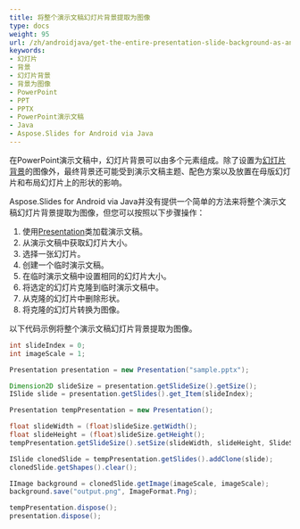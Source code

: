 ```yaml
---
title: 将整个演示文稿幻灯片背景提取为图像
type: docs
weight: 95
url: /zh/androidjava/get-the-entire-presentation-slide-background-as-an-image/
keywords:
- 幻灯片
- 背景
- 幻灯片背景
- 背景为图像
- PowerPoint
- PPT
- PPTX
- PowerPoint演示文稿
- Java
- Aspose.Slides for Android via Java
---
```


在PowerPoint演示文稿中，幻灯片背景可以由多个元素组成。除了设置为[幻灯片背景](/slides/zh/androidjava/presentation-background/)的图像外，最终背景还可能受到演示文稿主题、配色方案以及放置在母版幻灯片和布局幻灯片上的形状的影响。

Aspose.Slides for Android via Java并没有提供一个简单的方法来将整个演示文稿幻灯片背景提取为图像，但您可以按照以下步骤操作：
1. 使用[Presentation](https://reference.aspose.com/slides/androidjava/com.aspose.slides/presentation/)类加载演示文稿。
1. 从演示文稿中获取幻灯片大小。
1. 选择一张幻灯片。
1. 创建一个临时演示文稿。
1. 在临时演示文稿中设置相同的幻灯片大小。
1. 将选定的幻灯片克隆到临时演示文稿中。
1. 从克隆的幻灯片中删除形状。
1. 将克隆的幻灯片转换为图像。

以下代码示例将整个演示文稿幻灯片背景提取为图像。
```java
int slideIndex = 0;
int imageScale = 1;

Presentation presentation = new Presentation("sample.pptx");

Dimension2D slideSize = presentation.getSlideSize().getSize();
ISlide slide = presentation.getSlides().get_Item(slideIndex);

Presentation tempPresentation = new Presentation();

float slideWidth = (float)slideSize.getWidth();
float slideHeight = (float)slideSize.getHeight();
tempPresentation.getSlideSize().setSize(slideWidth, slideHeight, SlideSizeScaleType.DoNotScale);

ISlide clonedSlide = tempPresentation.getSlides().addClone(slide);
clonedSlide.getShapes().clear();

IImage background = clonedSlide.getImage(imageScale, imageScale);
background.save("output.png", ImageFormat.Png);

tempPresentation.dispose();
presentation.dispose();
```